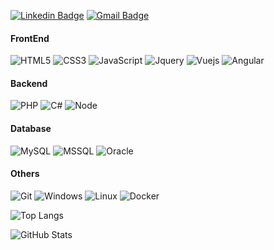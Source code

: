 [![Linkedin Badge](https://img.shields.io/badge/-LinkedIn-blue?style=flat-square&logo=Linkedin&logoColor=white&link=https://www.linkedin.com/in/giovanni-b-previatti-32227011a)](https://www.linkedin.com/in/giovanni-b-previatti-32227011a)
[![Gmail Badge](https://img.shields.io/badge/-Gmail-c14438?style=flat-square&logo=Gmail&logoColor=white&link=mailto:gpreviatti@gmail.com)](mailto:gpreviatti@gmail.com)

#### FrontEnd

![HTML5](https://img.shields.io/badge/-HTML5-E34F26?style=flat-square&logo=html5&logoColor=white)
![CSS3](https://img.shields.io/badge/-CSS3-549FDE?style=flat-square&logo=css3&logoColor=white)
![JavaScript](https://img.shields.io/badge/-JavaScript-yellow?style=flat-square&logo=javascript&logoColor=white)
![Jquery](https://img.shields.io/badge/-jquery-blue?style=flat-square&logo=jquery&logoColor=fff)
![Vuejs](https://img.shields.io/badge/-Vue-green?style=flat-square&logoColor=fff)
![Angular](https://img.shields.io/badge/-angular-red?style=flat-square&logo=angular&logoColor=fff)

#### Backend

![PHP](https://img.shields.io/badge/-PHP-8892BF?style=flat-square&logo=php&logoColor=white)
![C#](https://img.shields.io/badge/-CSharp-blue?style=flat-square&logo=.net&logoColor=white)
![Node](https://img.shields.io/badge/-Node-green?style=flat-square&logo=node&logoColor=white)

#### Database

![MySQL](https://img.shields.io/badge/-MySql-blue?style=flat-square&logo=mysql&logoColor=white)
![MSSQL](https://img.shields.io/badge/-MsSql-blue?style=flat-square&logo=sqlColor=white)
![Oracle](https://img.shields.io/badge/-oracle-red?style=flat-square&logo=oracle&logoColor=white)

#### Others

![Git](https://img.shields.io/badge/-Git-F05032?style=flat-square&logo=git&logoColor=white)
![Windows](https://img.shields.io/badge/-Windows-00ADEF?style=flat-square&logo=windows&logoColor=white)
![Linux](https://img.shields.io/badge/-Linux-16C60C?style=flat-square&logo=linux&logoColor=white)
![Docker](https://img.shields.io/badge/-Docker-blue?style=flat-square&logo=docker&logoColor=white)

<!-- GitHub Stats -->
![Top Langs](https://github-readme-stats.vercel.app/api/top-langs/?username=gpreviatti&theme=dark)

![GitHub Stats](https://github-readme-stats.vercel.app/api?username=gpreviatti&show_icons=true&theme=dark)


